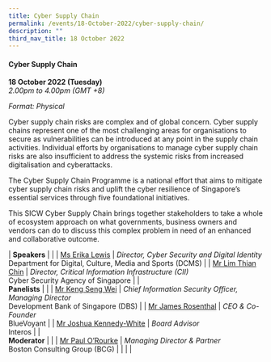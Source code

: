 ```yaml
---
title: Cyber Supply Chain
permalink: /events/18-October-2022/cyber-supply-chain/
description: ""
third_nav_title: 18 October 2022
---
```

#### **Cyber Supply Chain**

**18 October 2022 (Tuesday)**  
*2.00pm to 4.00pm (GMT +8)*

*Format: Physical*

Cyber supply chain risks are complex and of global concern. Cyber supply chains represent one of the most challenging areas for organisations to secure as vulnerabilities can be introduced at any point in the supply chain activities. Individual efforts by organisations to manage cyber supply chain risks are also insufficient to address the systemic risks from increased digitalisation and cyberattacks.  
 
The Cyber Supply Chain Programme is a national effort that aims to mitigate cyber supply chain risks and uplift the cyber resilience of Singapore’s essential services through five foundational initiatives. 

This SICW Cyber Supply Chain brings together stakeholders to take a whole of ecosystem approach on what governments, business owners and vendors can do to discuss this complex problem in need of an enhanced and collaborative outcome.

| **Speakers**          |                                                              |
| [Ms Erika Lewis](/speaker-erika-lewis)  | *Director, Cyber Security and Digital Identity*<br>Department for Digital, Culture, Media and Sports (DCMS)                  |
| [Mr Lim Thian Chin](/speaker-lim-thian-chin)  | *Director, Critical Information Infrastructure (CII)*<br>Cyber Security Agency of Singapore                  |
| <br> **Panelists**    |                                                              |
| [Mr Keng Seng Wei](/speaker-Keng-Seng-Wei)  | *Chief Information Security Officer, Managing Director*<br>Development Bank of Singapore (DBS)              |
| [Mr James Rosenthal](/speaker-James-Rosenthal)  | *CEO & Co-Founder*<br>BlueVoyant        |
| [Mr Joshua Kennedy-White](/speaker-Joshua-Kennedy-White)  | *Board Advisor*<br>Interos        |
| <br> **Moderator**          |                                                              |
| [Mr Paul O’Rourke](/moderator-paul-orourke)  | *Managing Director & Partner*<br>Boston Consulting Group (BCG)                  |
| | |